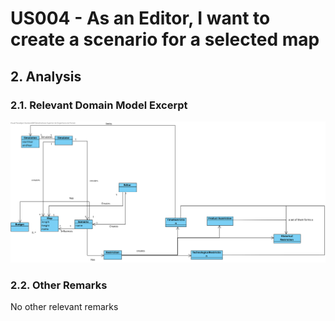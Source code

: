 # US004 - As an Editor, I want to create a scenario for a selected map

## 2. Analysis

### 2.1. Relevant Domain Model Excerpt 

![US004-DM](svg/US004-DM.svg)

### 2.2. Other Remarks

No other relevant remarks

